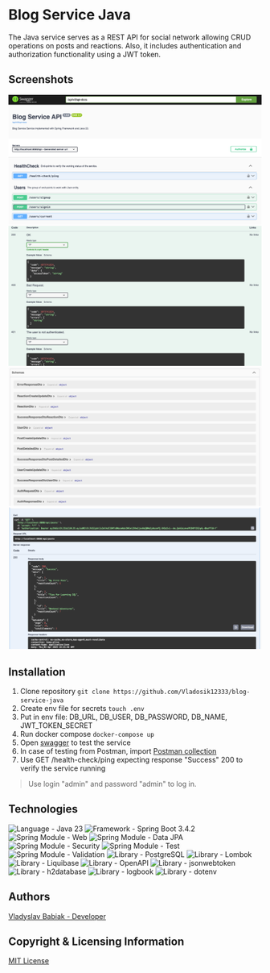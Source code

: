 # Blog Service Java

The Java service serves as a REST API for social network allowing CRUD operations
on posts and reactions. Also, it includes authentication and authorization functionality
using a JWT token.

## Screenshots

![Image 1](images/img.png)
![Image 2](images/img_1.png)
![Image 3](images/img_2.png)
![Image 4](images/img_3.png)

## Installation

1. Clone repository `git clone https://github.com/Vladosik12333/blog-service-java`
2. Create env file for secrets `touch .env`
3. Put in env file: DB_URL, DB_USER, DB_PASSWORD, DB_NAME, JWT_TOKEN_SECRET
4. Run docker compose `docker-compose up`
5. Open [swagger](http://localhost:8080/api/swagger-ui/index.html) to test the service
6. In case of testing from Postman,
   import [Postman collection](blog-service-java.postman_collection.json)
7. Use GET /health-check/ping expecting response "Success" 200 to verify the service running

> Use login "admin" and password "admin" to log in.

## Technologies

<p align="left">
<img src="https://img.shields.io/badge/Language-Java 23-orange.svg" alt="Language - Java 23">
<img src="https://img.shields.io/badge/Framework-Spring Boot 3.4.2-green.svg" alt="Framework - 
Spring Boot 3.4.2">
<img src="https://img.shields.io/badge/Spring Module-Web-green.svg" alt="Spring Module - Web">
<img src="https://img.shields.io/badge/Spring Module-Data JPA-green.svg" alt="Spring Module - 
Data JPA">
<img src="https://img.shields.io/badge/Spring Module-Security-green.svg" alt="Spring Module - 
Security">
<img src="https://img.shields.io/badge/Spring Module-Test-green.svg" alt="Spring Module - Test">
<img src="https://img.shields.io/badge/Spring Module-Validation-green.svg" alt="Spring Module 
- Validation">
<img src="https://img.shields.io/badge/Library-PostgreSQL-blue.svg" alt="Library - PostgreSQL">
<img src="https://img.shields.io/badge/Library-Lombok-blue.svg" alt="Library - Lombok">
<img src="https://img.shields.io/badge/Library-Liquibase-blue.svg" alt="Library - Liquibase">
<img src="https://img.shields.io/badge/Library-OpenAPI-blue.svg" alt="Library - OpenAPI">
<img src="https://img.shields.io/badge/Library-jsonwebtoken-blue.svg" alt="Library - jsonwebtoken">
<img src="https://img.shields.io/badge/Library-h2database-blue.svg" alt="Library - h2database">
<img src="https://img.shields.io/badge/Library-logbook-blue.svg" alt="Library - logbook">
<img src="https://img.shields.io/badge/Library-dotenv-blue.svg" alt="Library - dotenv">
</p>

## Authors

[Vladyslav Babiak - Developer](https://github.com/Vladosik12333)

## Copyright & Licensing Information

[MIT License](LICENSE)

